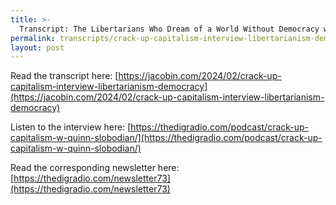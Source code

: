 ```yaml
---
title: >-
  Transcript: The Libertarians Who Dream of a World Without Democracy w/ Quinn Slobodian
permalink: transcripts/crack-up-capitalism-interview-libertarianism-democracy/
layout: post
---
```


Read the transcript here: [https://jacobin.com/2024/02/crack-up-capitalism-interview-libertarianism-democracy](https://jacobin.com/2024/02/crack-up-capitalism-interview-libertarianism-democracy)

Listen to the interview here: [https://thedigradio.com/podcast/crack-up-capitalism-w-quinn-slobodian/](https://thedigradio.com/podcast/crack-up-capitalism-w-quinn-slobodian/)

Read the corresponding newsletter here: [https://thedigradio.com/newsletter73](https://thedigradio.com/newsletter73)
